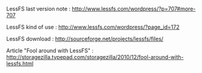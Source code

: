 LessFS last version note : http://www.lessfs.com/wordpress/?p=707#more-707

LessFS kind of use : http://www.lessfs.com/wordpress/?page_id=172

LessFS download : http://sourceforge.net/projects/lessfs/files/

Article "Fool around with LessFS" : http://storagezilla.typepad.com/storagezilla/2010/12/fool-around-with-lessfs.html